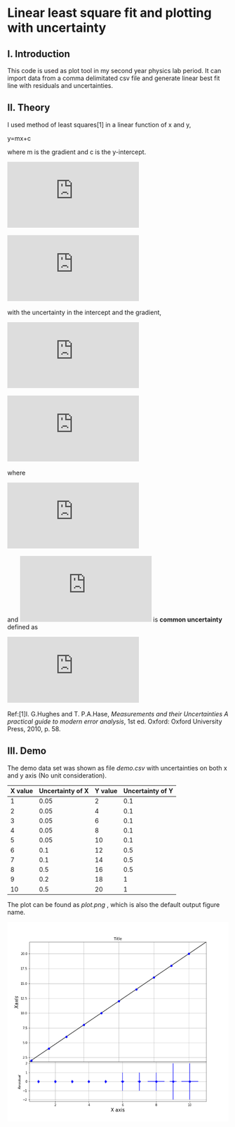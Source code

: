 # Linear least square fit and plotting with uncertainty

## I. Introduction

This code is used as plot tool in my second year physics lab period. It can import data from a comma delimitated csv file and generate linear best fit line with residuals and uncertainties.

## II. Theory

I used method of least squares[1] in a linear function of x and y,

y=mx+c

where m is the gradient and c is the y-intercept.

![This is the rendered form of the equation. You can not edit this directly. Right click will give you the option to save the image, and in most browsers you can drag the image onto your desktop or another program.](https://latex.codecogs.com/gif.latex?%5Cbg_white%20c%3D%5Cfrac%7B%5Csum_i%7Bx%5E2_i%7D%5Csum_iy_i-%5Csum_i%7Bx_i%7D%5Csum_ix_iy_i%7D%7B%5CDelta%7D)

![](https://latex.codecogs.com/gif.latex?%5Cbg_white%20m%3D%5Cfrac%7BN%5Csum_ix_iy_i%5Csum_ix_i%5Csum_iy_i%7D%7B%5CDelta%7D)

with the uncertainty in the intercept and the gradient,

![alpha c](https://latex.codecogs.com/gif.latex?%5Cbg_white%20%5Calpha_c%20%3D%20%5Calpha_%7BCU%7D%5Csqrt%7B%5Cfrac%7B%5Csum_ix_i%5E2%7D%7B%5CDelta%7D%7D)

![alpha m](https://latex.codecogs.com/gif.latex?%5Cbg_white%20%5Calpha_m%20%3D%20%5Calpha_%7BCU%7D%5Csqrt%7B%5Cfrac%7BN%7D%7B%5CDelta%7D%7D)

where 

![](https://latex.codecogs.com/gif.latex?%5Cbg_white%20%5CDelta%20%3D%20N%5Csum_ix_i%5E2-%28%5Csum_ix_i%29%5E2)

and ![](https://latex.codecogs.com/gif.latex?%5Cbg_white%20%5Calpha_%7BCU%7D) is **common uncertainty** defined as

![](https://latex.codecogs.com/gif.latex?%5Cbg_white%20%5Calpha_%7BCU%7D%20%3D%20%5Csqrt%7B%5Cfrac%7B1%7D%7BN-2%7D%5Csum_i%28y_i-mx_i-c%29%5E2%7D)

Ref:[1]I. G.Hughes and T. P.A.Hase, *Measurements and their Uncertainties A practical guide to modern error analysis*, 1st ed. Oxford: Oxford University Press, 2010, p. 58.

## III. Demo

The demo data set was shown as file _demo.csv_ with uncertainties on both x and y axis (No unit consideration).

| X value | Uncertainty of X | Y value | Uncertainty of Y |
| ------- | ---------------- | ------- | ---------------- |
| 1       | 0.05             | 2       | 0.1              |
| 2       | 0.05             | 4       | 0.1              |
| 3       | 0.05             | 6       | 0.1              |
| 4       | 0.05             | 8       | 0.1              |
| 5       | 0.05             | 10      | 0.1              |
| 6       | 0.1              | 12      | 0.5              |
| 7       | 0.1              | 14      | 0.5              |
| 8       | 0.5              | 16      | 0.5              |
| 9       | 0.2              | 18      | 1                |
| 10      | 0.5              | 20      | 1                |

 The plot can be found as _plot.png_ , which is also the default output figure name.

![](/plot.png)

